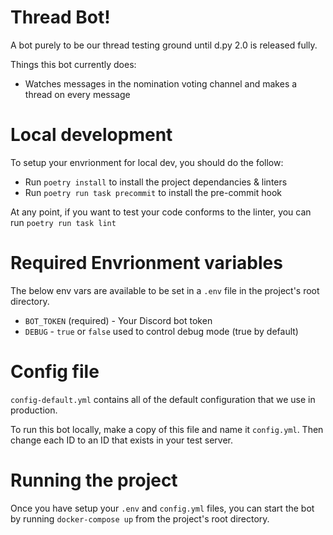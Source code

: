 # Thread Bot!

A bot purely to be our thread testing ground until d.py 2.0 is released fully.

Things this bot currently does:
 - Watches messages in the nomination voting channel and makes a thread on every message

# Local development

To setup your envrionment for local dev, you should do the follow:
 - Run `poetry install` to install the project dependancies & linters
 - Run `poetry run task precommit` to install the pre-commit hook

At any point, if you want to test your code conforms to the linter, you can run `poetry run task lint`

# Required Envrionment variables

The below env vars are available to be set in a `.env` file in the project's root directory.

 - `BOT_TOKEN` (required) - Your Discord bot token
 - `DEBUG` - `true` or `false` used to control debug mode (true by default)

# Config file

`config-default.yml` contains all of the default configuration that we use in production.

To run this bot locally, make a copy of this file and name it `config.yml`. Then change each ID to an ID that exists in your test server.

# Running the project

Once you have setup your `.env` and `config.yml` files, you can start the bot by running `docker-compose up` from the project's root directory.
